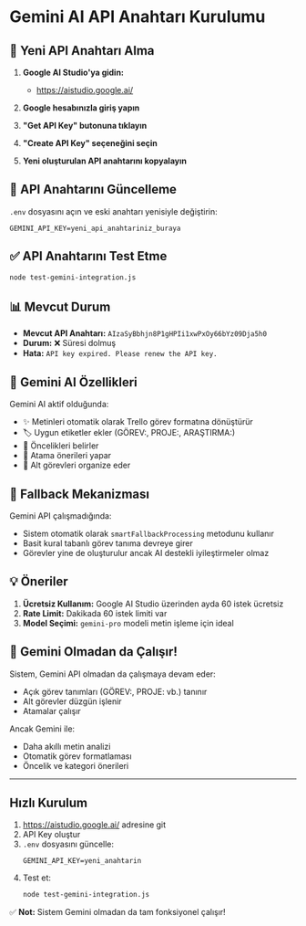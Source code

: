 # Gemini AI API Anahtarı Kurulumu

## 🔑 Yeni API Anahtarı Alma

1. **Google AI Studio'ya gidin:**
   - https://aistudio.google.ai/

2. **Google hesabınızla giriş yapın**

3. **"Get API Key" butonuna tıklayın**

4. **"Create API Key" seçeneğini seçin**

5. **Yeni oluşturulan API anahtarını kopyalayın**

## 🔧 API Anahtarını Güncelleme

`.env` dosyasını açın ve eski anahtarı yenisiyle değiştirin:

```env
GEMINI_API_KEY=yeni_api_anahtariniz_buraya
```

## ✅ API Anahtarını Test Etme

```bash
node test-gemini-integration.js
```

## 📊 Mevcut Durum

- **Mevcut API Anahtarı:** `AIzaSyBbhjn8P1gHPIi1xwPxOy66bYz09Dja5h0`
- **Durum:** ❌ Süresi dolmuş
- **Hata:** `API key expired. Please renew the API key.`

## 🎯 Gemini AI Özellikleri

Gemini AI aktif olduğunda:
- ✨ Metinleri otomatik olarak Trello görev formatına dönüştürür
- 🏷️ Uygun etiketler ekler (GÖREV:, PROJE:, ARAŞTIRMA:)
- 📌 Öncelikleri belirler
- 👥 Atama önerileri yapar
- 📝 Alt görevleri organize eder

## 🔄 Fallback Mekanizması

Gemini API çalışmadığında:
- Sistem otomatik olarak `smartFallbackProcessing` metodunu kullanır
- Basit kural tabanlı görev tanıma devreye girer
- Görevler yine de oluşturulur ancak AI destekli iyileştirmeler olmaz

## 💡 Öneriler

1. **Ücretsiz Kullanım:** Google AI Studio üzerinden ayda 60 istek ücretsiz
2. **Rate Limit:** Dakikada 60 istek limiti var
3. **Model Seçimi:** `gemini-pro` modeli metin işleme için ideal

## 🌟 Gemini Olmadan da Çalışır!

Sistem, Gemini API olmadan da çalışmaya devam eder:
- Açık görev tanımları (GÖREV:, PROJE: vb.) tanınır
- Alt görevler düzgün işlenir
- Atamalar çalışır

Ancak Gemini ile:
- Daha akıllı metin analizi
- Otomatik görev formatlaması
- Öncelik ve kategori önerileri

---

## Hızlı Kurulum

1. https://aistudio.google.ai/ adresine git
2. API Key oluştur
3. `.env` dosyasını güncelle:
   ```
   GEMINI_API_KEY=yeni_anahtarin
   ```
4. Test et:
   ```bash
   node test-gemini-integration.js
   ```

✅ **Not:** Sistem Gemini olmadan da tam fonksiyonel çalışır!
